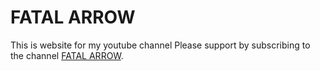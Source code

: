 # FATAL ARROW 
This is website for my youtube channel Please support by subscribing to the channel [FATAL ARROW](https://www.youtube.com/channel/UCXzSYF0877KkQCx7cdBgxgA).
